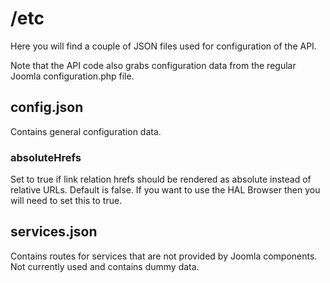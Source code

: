 /etc
====
Here you will find a couple of JSON files used for configuration of the API.

Note that the API code also grabs configuration data from the regular Joomla configuration.php file.

## config.json
Contains general configuration data.

### absoluteHrefs
Set to true if link relation hrefs should be rendered as absolute instead of relative URLs.  Default is false.
If you want to use the HAL Browser then you will need to set this to true.

## services.json
Contains routes for services that are not provided by Joomla components.  Not currently used and contains dummy data.

